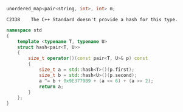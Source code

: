 ```cpp
unordered_map<pair<string, int>, int> m;
```
`C2338    The C++ Standard doesn't provide a hash for this type.`
```cpp
namespace std
{
    template <typename T, typename U>
    struct hash<pair<T, U>>
    {
        size_t operator()(const pair<T, U>& p) const
        {
            size_t a = std::hash<T>()(p.first);
            size_t b = std::hash<U>()(p.second);
            a ^= b + 0x9E3779B9 + (a << 6) + (a >> 2);
            return a;
        }
    };
}
```
